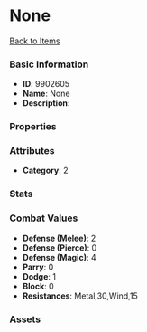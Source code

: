# None



[Back to Items](../items.md)

### Basic Information

- **ID**: 9902605
- **Name**: None
- **Description**: 

### Properties


### Attributes

- **Category**: 2

### Stats


### Combat Values

- **Defense (Melee)**: 2
- **Defense (Pierce)**: 0
- **Defense (Magic)**: 4
- **Parry**: 0
- **Dodge**: 1
- **Block**: 0
- **Resistances**: Metal,30,Wind,15

### Assets


